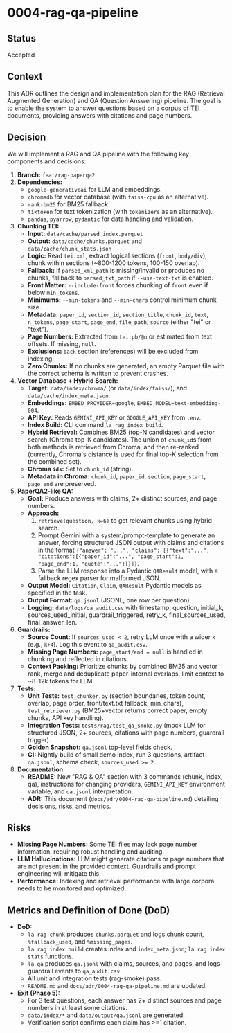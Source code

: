 # 0004-rag-qa-pipeline

## Status

Accepted

## Context

This ADR outlines the design and implementation plan for the RAG (Retrieval Augmented Generation) and QA (Question Answering) pipeline. The goal is to enable the system to answer questions based on a corpus of TEI documents, providing answers with citations and page numbers.

## Decision

We will implement a RAG and QA pipeline with the following key components and decisions:

1.  **Branch:** `feat/rag-paperqa2`
2.  **Dependencies:**
    *   `google-generativeai` for LLM and embeddings.
    *   `chromadb` for vector database (with `faiss-cpu` as an alternative).
    *   `rank-bm25` for BM25 fallback.
    *   `tiktoken` for text tokenization (with `tokenizers` as an alternative).
    *   `pandas`, `pyarrow`, `pydantic` for data handling and validation.
3.  **Chunking TEI:**
    *   **Input:** `data/cache/parsed_index.parquet`
    *   **Output:** `data/cache/chunks.parquet` and `data/cache/chunk_stats.json`
    *   **Logic:** Read `tei.xml`, extract logical sections (`front`, `body/div`), chunk within sections (~800-1200 tokens, 100-150 overlap).
    *   **Fallback:** If `parsed_xml_path` is missing/invalid or produces no chunks, fallback to `parsed_txt_path` if `--use-text-txt` is enabled.
    *   **Front Matter:** `--include-front` forces chunking of `front` even if below `min_tokens`.
    *   **Minimums:** `--min-tokens` and `--min-chars` control minimum chunk size.
    *   **Metadata:** `paper_id`, `section_id`, `section_title`, `chunk_id`, `text`, `n_tokens`, `page_start`, `page_end`, `file_path`, `source` (either "tei" or "text").
    *   **Page Numbers:** Extracted from `tei:pb/@n` or estimated from text offsets. If missing, `null`.
    *   **Exclusions:** `back` section (references) will be excluded from indexing.
    *   **Zero Chunks:** If no chunks are generated, an empty Parquet file with the correct schema is written to prevent crashes.
4.  **Vector Database + Hybrid Search:**
    *   **Target:** `data/index/chroma/` (or `data/index/faiss/`), and `data/cache/index_meta.json`.
    *   **Embeddings:** `EMBED_PROVIDER=google`, `EMBED_MODEL=text-embedding-004`.
    *   **API Key:** Reads `GEMINI_API_KEY` or `GOOGLE_API_KEY` from `.env`.
    *   **Index Build:** CLI command `la rag index build`.
    *   **Hybrid Retrieval:** Combines BM25 (top-N candidates) and vector search (Chroma top-K candidates). The union of `chunk_id`s from both methods is retrieved from Chroma, and then re-ranked (currently, Chroma's distance is used for final top-K selection from the combined set).
    *   **Chroma `ids`:** Set to `chunk_id` (string).
    *   **Metadata in Chroma:** `chunk_id`, `paper_id`, `section`, `page_start`, `page_end` are preserved.
5.  **PaperQA2-like QA:**
    *   **Goal:** Produce answers with claims, 2+ distinct sources, and page numbers.
    *   **Approach:**
        1.  `retrieve(question, k=6)` to get relevant chunks using hybrid search.
        2.  Prompt Gemini with a system/prompt-template to generate an answer, forcing structured JSON output with claims and citations in the format `{"answer": "...", "claims": [{"text":"...", "citations":[{"paper_id":"...", "page_start":1, "page_end":1, "quote":"..."}]}]}`.
        3.  Parse the LLM response into a Pydantic `QAResult` model, with a fallback regex parser for malformed JSON.
    *   **Output Model:** `Citation`, `Claim`, `QAResult` Pydantic models as specified in the task.
    *   **Output Format:** `qa.jsonl` (JSONL, one row per question).
    *   **Logging:** `data/logs/qa_audit.csv` with timestamp, question, initial_k, sources_used_initial, guardrail_triggered, retry_k, final_sources_used, final_answer_len.
6.  **Guardrails:**
    *   **Source Count:** If `sources_used < 2`, retry LLM once with a wider `k` (e.g., `k+4`). Log this event to `qa_audit.csv`.
    *   **Missing Page Numbers:** `page_start/end = null` is handled in chunking and reflected in citations.
    *   **Context Packing:** Prioritize chunks by combined BM25 and vector rank, merge and deduplicate paper-internal overlaps, limit context to ~8-12k tokens for LLM.
7.  **Tests:**
    *   **Unit Tests:** `test_chunker.py` (section boundaries, token count, overlap, page order, front/text.txt fallback, min_chars), `test_retriever.py` (BM25+vector returns correct paper, empty chunks, API key handling).
    *   **Integration Tests:** `tests/rag/test_qa_smoke.py` (mock LLM for structured JSON, 2+ sources, citations with page numbers, guardrail trigger).
    *   **Golden Snapshot:** `qa.jsonl` top-level fields check.
    *   **CI:** Nightly build of small demo index, run 3 questions, artifact `qa.jsonl`, schema check, `sources_used >= 2`.
8.  **Documentation:**
    *   **README:** New "RAG & QA" section with 3 commands (chunk, index, qa), instructions for changing providers, `GEMINI_API_KEY` environment variable, and `qa.jsonl` interpretation.
    *   **ADR:** This document (`docs/adr/0004-rag-qa-pipeline.md`) detailing decisions, risks, and metrics.

## Risks

*   **Missing Page Numbers:** Some TEI files may lack page number information, requiring robust handling and auditing.
*   **LLM Hallucinations:** LLM might generate citations or page numbers that are not present in the provided context. Guardrails and prompt engineering will mitigate this.
*   **Performance:** Indexing and retrieval performance with large corpora needs to be monitored and optimized.

## Metrics and Definition of Done (DoD)

*   **DoD:**
    *   `la rag chunk` produces `chunks.parquet` and logs chunk count, `%fallback_used`, and `%missing_pages`.
    *   `la rag index build` creates index and `index_meta.json`; `la rag index stats` functions.
    *   `la qa` produces `qa.jsonl` with claims, sources, and pages, and logs guardrail events to `qa_audit.csv`.
    *   All unit and integration tests (rag-smoke) pass.
    *   `README.md` and `docs/adr/0004-rag-qa-pipeline.md` are updated.
*   **Exit (Phase 5):**
    *   For 3 test questions, each answer has 2+ distinct sources and page numbers in at least some citations.
    *   `data/index/*` and `data/output/qa.jsonl` are generated.
    *   Verification script confirms each claim has >=1 citation.
